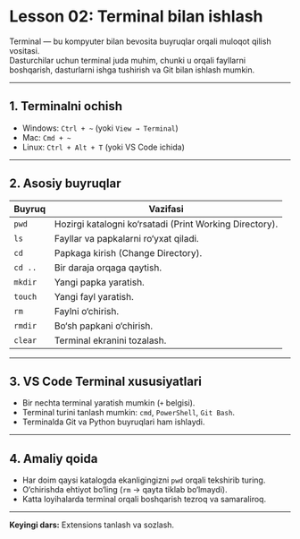 # Lesson 02: Terminal bilan ishlash

Terminal — bu kompyuter bilan bevosita buyruqlar orqali muloqot qilish vositasi.  
Dasturchilar uchun terminal juda muhim, chunki u orqali fayllarni boshqarish, dasturlarni ishga tushirish va Git bilan ishlash mumkin.

---

## 1. Terminalni ochish
- Windows: `Ctrl + ~` (yoki `View → Terminal`)
- Mac: `Cmd + ~`
- Linux: `Ctrl + Alt + T` (yoki VS Code ichida)

---

## 2. Asosiy buyruqlar
| Buyruq | Vazifasi |
|--------|----------|
| `pwd`  | Hozirgi katalogni ko‘rsatadi (Print Working Directory). |
| `ls`   | Fayllar va papkalarni ro‘yxat qiladi. |
| `cd`   | Papkaga kirish (Change Directory). |
| `cd ..`| Bir daraja orqaga qaytish. |
| `mkdir`| Yangi papka yaratish. |
| `touch`| Yangi fayl yaratish. |
| `rm`   | Faylni o‘chirish. |
| `rmdir`| Bo‘sh papkani o‘chirish. |
| `clear`| Terminal ekranini tozalash. |

---

## 3. VS Code Terminal xususiyatlari
- Bir nechta terminal yaratish mumkin (`+` belgisi).
- Terminal turini tanlash mumkin: `cmd`, `PowerShell`, `Git Bash`.
- Terminalda Git va Python buyruqlari ham ishlaydi.

---

## 4. Amaliy qoida
- Har doim qaysi katalogda ekanligingizni `pwd` orqali tekshirib turing.
- O‘chirishda ehtiyot bo‘ling (`rm` → qayta tiklab bo‘lmaydi).
- Katta loyihalarda terminal orqali boshqarish tezroq va samaraliroq.

---

**Keyingi dars:** Extensions tanlash va sozlash.
